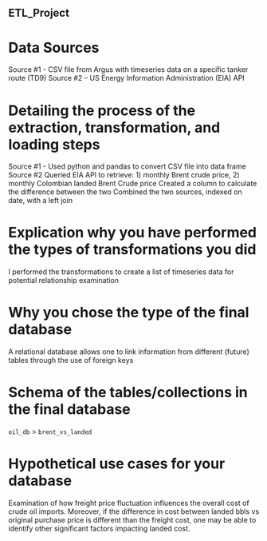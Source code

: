 ## ETL_Project
# Data Sources
  Source #1 - CSV file from Argus with timeseries data on a specific tanker route (TD9)
  Source #2 – US Energy Information Administration (EIA) API 
  
# Detailing the process of the extraction, transformation, and loading steps
  Source #1 - Used python and pandas to convert CSV file into data frame
  Source #2 
    Queried EIA API to retrieve: 1) monthly Brent crude price, 2) monthly Colombian landed Brent Crude price
    Created a column to calculate the difference between the two
    Combined the two sources, indexed on date, with a left join
    
# Explication why you have performed the types of transformations you did
  I performed the transformations to create a list of timeseries data for potential relationship examination
  
# Why you chose the type of the final database
  A relational database allows one to link information from different (future) tables through the use of foreign keys
  
# Schema of the tables/collections in the final database
  `oil_db` > `brent_vs_landed`
  
# Hypothetical use cases for your database
  Examination of how freight price fluctuation influences the overall cost of crude oil imports. Moreover, if the difference in cost         between landed bbls vs original purchase price is different than the freight cost, one may be able to identify other significant factors   impacting landed cost.


